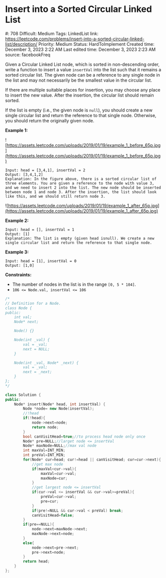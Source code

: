 # Insert into a Sorted Circular Linked List

#: 708
Difficult: Medium
Tags: LinkedList
link: https://leetcode.com/problems/insert-into-a-sorted-circular-linked-list/description/
Priority: Medium
Status: HardToImplement
Created time: December 3, 2023 2:22 AM
Last edited time: December 3, 2023 2:23 AM
source: facebookFreq

Given a Circular Linked List node, which is sorted in non-descending order, write a function to insert a value `insertVal` into the list such that it remains a sorted circular list. The given node can be a reference to any single node in the list and may not necessarily be the smallest value in the circular list.

If there are multiple suitable places for insertion, you may choose any place to insert the new value. After the insertion, the circular list should remain sorted.

If the list is empty (i.e., the given node is `null`), you should create a new single circular list and return the reference to that single node. Otherwise, you should return the originally given node.

**Example 1:**

![https://assets.leetcode.com/uploads/2019/01/19/example_1_before_65p.jpg](https://assets.leetcode.com/uploads/2019/01/19/example_1_before_65p.jpg)

```
Input: head = [3,4,1], insertVal = 2
Output: [3,4,1,2]
Explanation: In the figure above, there is a sorted circular list of three elements. You are given a reference to the node with value 3, and we need to insert 2 into the list. The new node should be inserted between node 1 and node 3. After the insertion, the list should look like this, and we should still return node 3.

```

![https://assets.leetcode.com/uploads/2019/01/19/example_1_after_65p.jpg](https://assets.leetcode.com/uploads/2019/01/19/example_1_after_65p.jpg)

**Example 2:**

```
Input: head = [], insertVal = 1
Output: [1]
Explanation: The list is empty (given head isnull). We create a new single circular list and return the reference to that single node.

```

**Example 3:**

```
Input: head = [1], insertVal = 0
Output: [1,0]

```

**Constraints:**

- The number of nodes in the list is in the range `[0, 5 * 104]`.
- `106 <= Node.val, insertVal <= 106`

```cpp
/*
// Definition for a Node.
class Node {
public:
    int val;
    Node* next;

    Node() {}

    Node(int _val) {
        val = _val;
        next = NULL;
    }

    Node(int _val, Node* _next) {
        val = _val;
        next = _next;
    }
};
*/

class Solution {
public:
    Node* insert(Node* head, int insertVal) {
        Node *node= new Node(insertVal);
        //!head
        if(!head){
            node->next=node;
            return node;
        }
        bool canVisitHead=true;//to process head node only once
        Node* pre=NULL;//larget node <= insertVal
        Node* maxNode=NULL;//max val node
        int maxVal=INT_MIN;
        int preVal=INT_MIN;
        for(Node* cur=head; cur!=head || canVisitHead; cur=cur->next){
            //get max node
            if(maxVal<cur->val){
                maxVal=cur->val;
                maxNode=cur;
            }
            //get largest node <= insertVal
            if(cur->val <= insertVal && cur->val>=preVal){
                preVal=cur->val;
                pre=cur;
            }
            if(pre!=NULL && cur->val < preVal) break;
            canVisitHead=false;
        }
        if(pre==NULL){
            node->next=maxNode->next;
            maxNode->next=node;
        }
        else{
            node->next=pre->next;
            pre->next=node;
        }
        return head;
    }
};
```